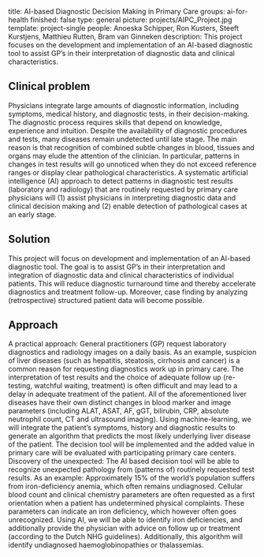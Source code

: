 title: AI-based Diagnostic Decision Making in Primary Care
groups: ai-for-health
finished: false
type: general
picture: projects/AIPC_Project.jpg
template: project-single
people: Anoeska Schipper, Ron Kusters, Steeft Kurstjens, Matthieu Rutten, Bram van Ginneken 
description: This project focuses on the development and implementation of an AI-based diagnostic tool to assist GP’s in their interpretation of diagnostic data and clinical characteristics.

## Clinical problem

Physicians integrate large amounts of diagnostic information, including symptoms, medical history, and diagnostic tests, in their decision-making. The diagnostic process requires skills that depend on knowledge, experience and intuition. Despite the availability of diagnostic procedures and tests, many diseases remain undetected until late stage. The main reason is that recognition of combined subtle changes in blood, tissues and organs may elude the attention of the clinician. In particular, patterns in changes in test results will go unnoticed when they do not exceed reference ranges or display clear pathological characteristics. A systematic artificial intelligence (AI) approach to detect patterns in diagnostic test results (laboratory and radiology) that are routinely requested by primary care physicians will (1) assist physicians in interpreting diagnostic data and clinical decision making and (2) enable detection of pathological cases at an early stage.

## Solution

This project will focus on development and implementation of an AI-based diagnostic tool. The goal is to assist GP’s in their interpretation and integration of diagnostic data and clinical characteristics of individual patients. This will reduce diagnostic turnaround time and thereby accelerate diagnostics and treatment follow-up. Moreover, case finding by analyzing (retrospective) structured patient data will become possible.

## Approach

A practical approach: General practitioners (GP) request laboratory diagnostics and radiology images on a daily basis. As an example, suspicion of liver diseases (such as hepatitis, steatosis, cirrhosis and cancer) is a common reason for requesting diagnostics work up in primary care. The interpretation of test results and the choice of adequate follow up (re-testing, watchful waiting, treatment) is often difficult and may lead to a delay in adequate treatment of the patient. All of the aforementioned liver diseases have their own distinct changes in blood marker and image parameters (including ALAT, ASAT, AF, gGT, bilirubin, CRP, absolute neutrophil count, CT and ultrasound imaging). Using machine-learning, we will integrate the patient’s symptoms, history and diagnostic results to generate an algorithm that predicts the most likely underlying liver disease of the patient. The decision tool will be implemented and the added value in primary care will be evaluated with participating primary care centers. Discovery of the unexpected: The AI based decision tool will be able to recognize unexpected pathology from (patterns of) routinely requested test results. As an example: Approximately 15% of the world’s population suffers from iron-deficiency anemia, which often remains undiagnosed. Cellular blood count and clinical chemistry parameters are often requested as a first orientation when a patient has undetermined physical complaints. These parameters can indicate an iron deficiency, which however often goes unrecognized. Using AI, we will be able to identify iron deficiencies, and additionally provide the physician with advice on follow up or treatment (according to the Dutch NHG guidelines). Additionally, this algorithm will identify undiagnosed haemoglobinopathies or thalassemias.
